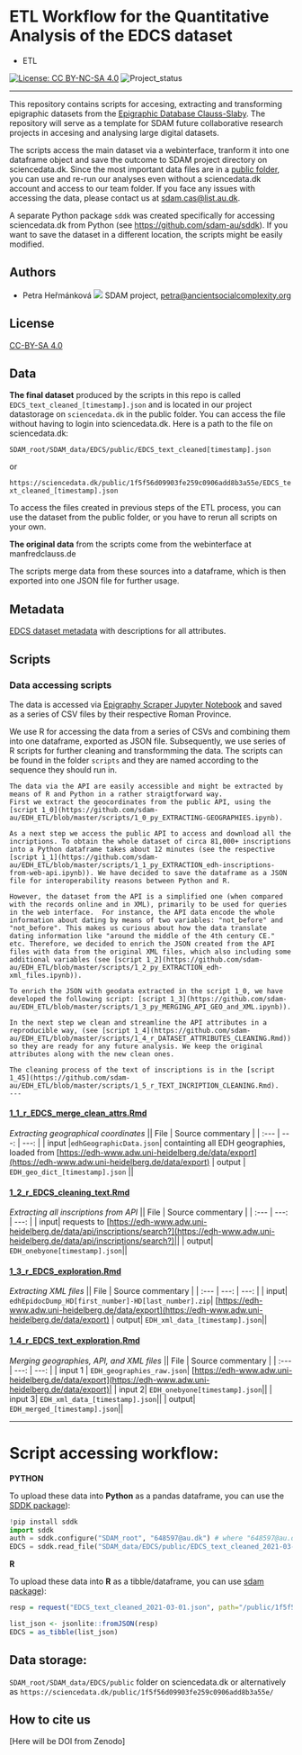 # ETL Workflow for the Quantitative Analysis of the EDCS dataset
* ETL

[![License: CC BY-NC-SA 4.0](https://licensebuttons.net/l/by-nc-sa/4.0/80x15.png "Creative Commons License CC BY-NC-SA 4.0")](https://creativecommons.org/licenses/by-nc-sa/4.0/)
![Project_status](https://img.shields.io/badge/status-in__progress-brightgreen "Project status logo")

---

This repository contains scripts for accesing, extracting and transforming epigraphic datasets from the [Epigraphic Database Clauss-Slaby](http://www.manfredclauss.de/). The repository will serve as a template for SDAM future collaborative research projects in accesing and analysing large digital datasets.

The scripts access the main dataset via a webinterface, tranform it into one dataframe object and save the outcome to SDAM project directory on sciencedata.dk. Since the most important data files are in a [public folder](https://sciencedata.dk/shared/1f5f56d09903fe259c0906add8b3a55e), you can use and re-run our analyses even without a sciencedata.dk account and access to our team folder. If you face any issues with accessing the data, please contact us at sdam.cas@list.au.dk.

A separate Python package ```sddk``` was created specifically for accessing sciencedata.dk from Python (see https://github.com/sdam-au/sddk). If you want to save the dataset in a different location, the scripts might be easily modified.

## Authors
* Petra Heřmánková [![](https://orcid.org/sites/default/files/images/orcid_16x16.png)](https://orcid.org/0000-0002-6349-0540) SDAM project, petra@ancientsocialcomplexity.org

## License
[CC-BY-SA 4.0](https://github.com/sdam-au/EDH_ETL/blob/master/LICENSE.md)

## Data
**The final dataset** produced by the scripts in this repo is called `EDCS_text_cleaned_[timestamp].json` and is located in our project datastorage on `sciencedata.dk` in the public folder. You can access the file without having to login into sciencedata.dk. Here is a path to the file on sciencedata.dk: 

`SDAM_root/SDAM_data/EDCS/public/EDCS_text_cleaned[timestamp].json`

or 

`https://sciencedata.dk/public/1f5f56d09903fe259c0906add8b3a55e/EDCS_text_cleaned_[timestamp].json`

To access the files created in previous steps of the ETL process, you can use the dataset from the public folder, or you have to rerun all scripts on your own.

**The original data** from the scripts come from the webinterface at manfredclauss.de

The scripts merge data from these sources into a dataframe, which is then exported into one JSON file for further usage.

## Metadata

[EDCS dataset metadata](https://docs.google.com/spreadsheets/d/17k4quLM6RiEu821n3caitK8labzuurIGmzf0W1bHnss/edit?usp=sharing) with descriptions for all attributes.

## Scripts

### Data accessing scripts

The data is accessed via [Epigraphy Scraper Jupyter Notebook](https://github.com/mqAncientHistory/EpigraphyScraperNotebook) and saved as a series of CSV files by their respective Roman Province.

We use R for accessing the data from a series of CSVs and combining them into one dataframe, exported as JSON file. Subsequently, we use series of R scripts for further cleaning and transformming the data. The scripts can be found in the folder ```scripts``` and they are named according to the sequence they should run in.


``` in progress
The data via the API are easily accessible and might be extracted by means of R and Python in a rather straigtforward way. 
First we extract the geocordinates from the public API, using the [script 1_0](https://github.com/sdam-au/EDH_ETL/blob/master/scripts/1_0_py_EXTRACTING-GEOGRAPHIES.ipynb). 

As a next step we access the public API to access and download all the incriptions. To obtain the whole dataset of circa 81,000+ inscriptions into a Python dataframe takes about 12 minutes (see the respective [script 1_1](https://github.com/sdam-au/EDH_ETL/blob/master/scripts/1_1_py_EXTRACTION_edh-inscriptions-from-web-api.ipynb)). We have decided to save the dataframe as a JSON file for interoperability reasons between Python and R.

However, the dataset from the API is a simplified one (when compared with the records online and in XML), primarily to be used for queries in the web interface.  For instance, the API data encode the whole information about dating by means of two variables: "not_before" and "not_before". This makes us curious about how the data translate dating information like "around the middle of the 4th century CE." etc. Therefore, we decided to enrich the JSON created from the API files with data from the original XML files, which also including some additional variables (see [script 1_2](https://github.com/sdam-au/EDH_ETL/blob/master/scripts/1_2_py_EXTRACTION_edh-xml_files.ipynb)).

To enrich the JSON with geodata extracted in the script 1_0, we have developed the following script: [script 1_3](https://github.com/sdam-au/EDH_ETL/blob/master/scripts/1_3_py_MERGING_API_GEO_and_XML.ipynb)).

In the next step we clean and streamline the API attributes in a reproducible way, (see [script 1_4](https://github.com/sdam-au/EDH_ETL/blob/master/scripts/1_4_r_DATASET_ATTRIBUTES_CLEANING.Rmd)) so they are ready for any future analysis. We keep the original attributes along with the new clean ones.

The cleaning process of the text of inscriptions is in the [script 1_45](https://github.com/sdam-au/EDH_ETL/blob/master/scripts/1_5_r_TEXT_INCRIPTION_CLEANING.Rmd).
---

```

#### [1_1_r_EDCS_merge_clean_attrs.Rmd](https://github.com/sdam-au/EDCS_ETL/blob/master/scripts/1_1_r_EDCS_merge_clean_attrs.Rmd)

_Extracting geographical coordinates_
|| File | Source commentary |
| :---       |         ---: |         ---: |
| input |`edhGeographicData.json`| containting all EDH geographies, loaded from [https://edh-www.adw.uni-heidelberg.de/data/export](https://edh-www.adw.uni-heidelberg.de/data/export)
| output | `EDH_geo_dict_[timestamp].json` ||

#### [1_2_r_EDCS_cleaning_text.Rmd](https://github.com/sdam-au/EDCS_ETL/blob/master/scripts/1_2_r_EDCS_cleaning_text.Rmd)
 
_Extracting all inscriptions from API_
|| File | Source commentary |
| :---       |         ---: |         ---: |
| input| requests to [https://edh-www.adw.uni-heidelberg.de/data/api/inscriptions/search?](https://edh-www.adw.uni-heidelberg.de/data/api/inscriptions/search?)||
| output| `EDH_onebyone[timestamp].json`||

#### [1_3_r_EDCS_exploration.Rmd](https://github.com/sdam-au/EDCS_ETL/blob/master/scripts/1_3_r_EDCS_exploration.Rmd)

_Extracting XML files_
|| File | Source commentary |
| :---       |         ---: |         ---: |
| input| `edhEpidocDump_HD[first_number]-HD[last_number].zip`| [https://edh-www.adw.uni-heidelberg.de/data/export](https://edh-www.adw.uni-heidelberg.de/data/export)
| output| `EDH_xml_data_[timestamp].json`||

#### [1_4_r_EDCS_text_exploration.Rmd](https://github.com/sdam-au/EDCS_ETL/blob/master/scripts/1_4_r_EDCS_text_exploration.Rmd)

_Merging geographies, API, and XML files_
|| File | Source commentary |
| :---       |         ---: |         ---: |
| input 1 | `EDH_geographies_raw.json`| [https://edh-www.adw.uni-heidelberg.de/data/export](https://edh-www.adw.uni-heidelberg.de/data/export)|
| input 2| `EDH_onebyone[timestamp].json`||
| input 3| `EDH_xml_data_[timestamp].json`|| 
| output| `EDH_merged_[timestamp].json`||
  
---








# Script accessing workflow:

**PYTHON**

To upload these data into **Python** as a pandas dataframe, you can use the [SDDK package](https://pypi.org/project/sddk/)):

```python
!pip install sddk
import sddk
auth = sddk.configure("SDAM_root", "648597@au.dk") # where "648597@au.dk is owner of the shared folder, i.e. Vojtěch
EDCS = sddk.read_file("SDAM_data/EDCS/public/EDCS_text_cleaned_2021-03-01.json.json", "df", auth)
```

**R**

To upload these data into **R** as a tibble/dataframe, you can use [sdam package](https://github.com/sdam-au/sdam)):

```r
resp = request("EDCS_text_cleaned_2021-03-01.json", path="/public/1f5f56d09903fe259c0906add8b3a55e/", method="GET", anonymous = TRUE, cred = NULL)

list_json <- jsonlite::fromJSON(resp)
EDCS = as_tibble(list_json)
```


## Data storage: 

`SDAM_root/SDAM_data/EDCS/public` folder on sciencedata.dk or alternatively as `https://sciencedata.dk/public/1f5f56d09903fe259c0906add8b3a55e/` 

## How to cite us

[Here will be DOI from Zenodo]
